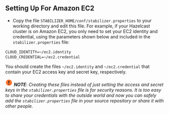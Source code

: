

## Setting Up For Amazon EC2

- Copy the file `STABILIZER_HOME/conf/stabilizer.properties` to your working directory and edit this file. For example, if your Hazelcast cluster is on Amazon EC2, you only need to set your EC2 identity and credential, using the parameters shown below and included in the `stabilizer.properties` file:

```
CLOUD_IDENTITY=~/ec2.identity
CLOUD_CREDENTIAL=~/ec2.credential
```

You should create the files `~/ec2.identity` and `~/ec2.credential` that contain your EC2 access key and secret key, respectively. 

![image](images/NoteSmall.jpg) ***NOTE***: *Creating these files instead of just setting the access and secret keys in the `stabilizer.properties` file is for security reasons. It is too easy to share your credentials with the outside world and now you can safely add the `stabilizer.properties` file in your source repository or share it with other people.*

